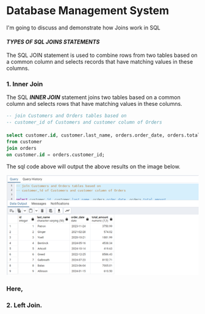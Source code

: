 # Database Management  System
 I'm going to discuss and demonstrate how Joins work in SQL

#### ***TYPES OF SQL JOINS STATEMENTS***

The SQL JOIN statement is used to combine rows from two tables based on a common column and selects records that have matching values in these columns.

### 1. Inner Join
The SQL ***INNER JOIN*** statement joins two tables based on a common column and selects rows that have matching values in these columns. <br>


```sql
-- join Customers and Orders tables based on 
-- customer_id of Customers and customer column of Orders

select customer.id, customer.last_name, orders.order_date, orders.total_amount
from customer
join orders
on customer.id = orders.customer_id;
```
The  sql code above will output the above results on the image below.

![inner join statement results joining table customers and orders](./images/inner%20join%20images..png)

### Here, <br>



### 2. Left Join.




